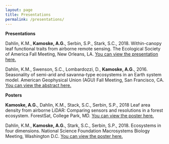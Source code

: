 ```yaml
---
layout: page
title: Presentations
permalink: /presentations/
---
```


**Presentations**

Dahlin, K.M., **Kamoske, A.G.**, Serbin, S.P., Stark, S.C., 2018. Within-canopy leaf functional traits from airborne remote sensing. The Ecological Society of America Fall Meeting, New Orleans, LA. [You can view the presentation here.]({{akamoske.github.io}}/images/Dahlin_KM_ESA_20180807.pdf)

Dahlin, K.M., Swenson, S.C., Lombardozzi, D., **Kamoske, A.G.**, 2016. Seasonality of semi-arid and savanna-type ecosystems in an Earth system model. American Geophysical Union (AGU) Fall Meeting, San Francisco, CA. [You can view the abstract here.](http://adsabs.harvard.edu/abs/2016AGUFM.B32C..05D)

**Posters**

**Kamoske, A.G.**, Dahlin, K.M., Stack, S.C., Serbin, S.P., 2018 Leaf area density from airborne LiDAR: Comparing sensors and resolutions in a forest ecosystem. ForestSat, College Park, MD. [You can view the poster here.]({{akamoske.github.io}}/images/Kamoske_ForestSat_Poster_ERSAMlab_20181008.pdf)

Dahlin, K.M., **Kamoske, A.G.**, Stark, S.C., Serbin, S.P., 2018. Ecosystems in four dimensions. National Science Foundation Macrosystems Biology Meeting, Washington D.C. [You can view the poster here.]({{akamoske.github.io}}/images/dahlin_nsf_msb_2018_poster_20180102_vert.pdf)


